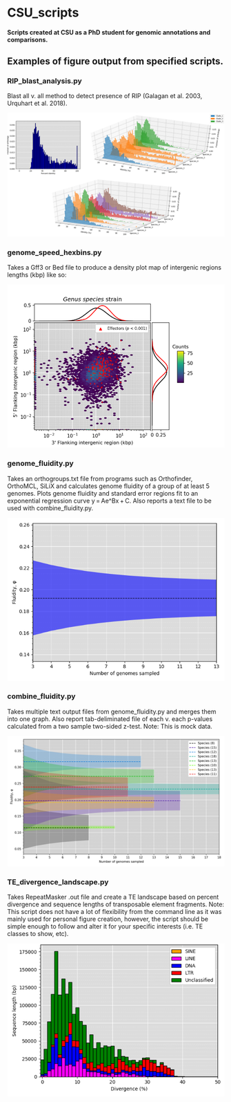 # CSU_scripts
#### Scripts created at CSU as a PhD student for genomic annotations and comparisons.

## Examples of figure output from specified scripts.

### RIP_blast_analysis.py
Blast all v. all method to detect presence of RIP (Galagan et al. 2003, Urquhart et al. 2018).

![RIP_blast](https://github.com/PlantDr430/images/blob/master/rip_blast_examples.png)

### genome_speed_hexbins.py
Takes a Gff3 or Bed file to produce a density plot map of intergenic regions lengths (kbp) like so:

![Hexbins](https://github.com/PlantDr430/images/blob/master/speed_norm_dist_example.png)


### genome_fluidity.py
Takes an orthogroups.txt file from programs such as Orthofinder, OrthoMCL, SiLiX and calculates genome fluidity of a group of at least 5 genomes. Plots genome fluidity and standard error regions fit to an exponential regression curve y = Ae^Bx + C. Also reports a text file to be used with combine_fluidity.py.

![Single_fluidity](https://github.com/PlantDr430/images/blob/master/Pangenome_fluidity.png)

### combine_fluidity.py
Takes multiple text output files from genome_fluidity.py and merges them into one graph. Also report tab-deliminated file of each v. each p-values calculated from a two sample two-sided z-test. Note: This is mock data.

![Combined_fluidity](https://github.com/PlantDr430/images/blob/master/Example_combined_fluidity.png)

### TE_divergence_landscape.py
Takes RepeatMasker .out file and create a TE landscape based on percent divergence and sequence lengths of transposable element fragments. Note: This script does not have a lot of flexibility from the command line as it was mainly used for personal figure creation, however, the script should be simple enough to follow and alter it for your specific interests (i.e. TE classes to show, etc).

![TE_landscape](https://github.com/PlantDr430/images/blob/master/TE_divergence_landscape.png)
